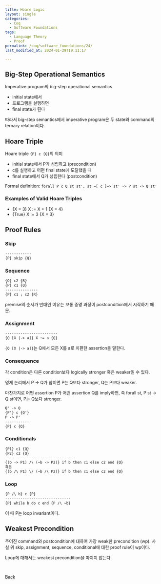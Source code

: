 ```yaml
---
title: Hoare Logic
layout: single
categories:
  - Coq
  - Software Foundations
tags:
  - Language Theory
  - Proof
permalink: /coq/software_foundations/24/
last_modified_at: 2024-01-29T19:11:17

---
```


## Big-Step Operational Semantics

Imperative program의 big-step operational semantics

* initial state에서
* 프로그램을 실행하면
* final state가 된다

따라서 big-step semantics에서 imperative program은 두 state와 command의 ternary relation이다.

## Hoare Triple

Hoare triple `{P} c {Q}`의 의미

* initial state에서 P가 성립하고 (precondition)
* c를 실행하고 어떤 final state에 도달했을 때
* final state에서 Q가 성립한다 (postcondition)

Formal definition: `forall P c Q st st', st =[ c ]=> st' -> P st -> Q st'`

### Examples of Valid Hoare Triples

* {X = 3} X := X + 1 {X = 4}
* {True} X := 3 {X = 3}

## Proof Rules

### Skip

```txt
------------
{P} skip {Q}
```

### Sequence

```txt
{Q} c2 {R}
{P} c1 {Q}
---------------
{P} c1 ; c2 {R}
```

premise의 순서가 반대인 이유는 보통 증명 과정이 postcondition에서 시작하기 때문.

### Assignment

```txt
------------------------
{Q [X |-> a]} X := a {Q}
```

`{Q [X |-> a]}`는 Q에서 모든 X를 a로 치환한 assertion을 말한다.

### Consequence

각 condition은 다른 condition보다 logically stronger 혹은 weaker일 수 있다.

명제 논리에서 P -> Q가 참이면 P는 Q보다 stronger, Q는 P보다 weaker.

마찬가지로 어떤 assertion P가 어떤 assertion Q를 imply하면,
즉 forall st, P st -> Q st이면, P는 Q보다 stronger.

```txt
Q' -> Q
{P'} c {Q'}
P -> P'
-----------
{P} c {Q}
```

### Conditionals

```txt
{P1} c1 {Q}
{P2} c2 {Q}
--------------------------------
{(b -> P1) /\ (~b -> P2)} if b then c1 else c2 end {Q}
혹은
{(b /\ P1) \/ (~b /\ P2)} if b then c1 else c2 end {Q}
```

### Loop

```txt
{P /\ b} c {P}
------------------------------
{P} while b do c end {P /\ ~b}
```

이 때 P는 loop invariant이다.

## Weakest Precondition

주어진 command와 postcondition에 대하여 가장 weak한 precondition (wp).
사실 위 skip, assignment, sequence, conditional에 대한 proof rule이 wp이다.

Loop에 대해서는 weakest precondition을 따지지 않는다.

<br>

[Back](/coq/software_foundations/)